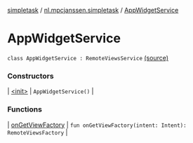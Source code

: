 [simpletask](../../index.md) / [nl.mpcjanssen.simpletask](../index.md) / [AppWidgetService](.)

# AppWidgetService

`class AppWidgetService : RemoteViewsService` [(source)](https://github.com/mpcjanssen/simpletask-android/blob/master/src/main/java/nl/mpcjanssen/simpletask/AppWidgetService.kt#L23)

### Constructors

| [&lt;init&gt;](-init-.md) | `AppWidgetService()` |

### Functions

| [onGetViewFactory](on-get-view-factory.md) | `fun onGetViewFactory(intent: Intent): RemoteViewsFactory` |


